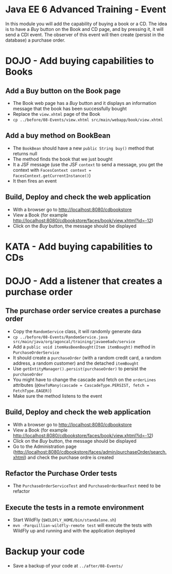 # Java EE 6 Advanced Training - Event

In this module you will add the capability of buying a book or a CD. The idea is to have a _Buy_ button on the Book and CD page, and by pressing it, it will send a CDI event. The observer of this event will then create (persist in the database) a purchase order.

# DOJO - Add buying capabilities to Books
 
## Add a Buy button on the Book page
 
* The Book web page has a _Buy_ button and it displays an information message that the book has been successfully bought
* Replace the `view.xhtml` page of the Book
* `cp ../before/08-Events/view.xhtml src/main/webapp/book/view.xhtml`

## Add a buy method on BookBean 

* The `BookBean` should have a new `public String buy()` method that returns null
* The method finds the book that we just bought
* It a JSF message (use the JSF `context` to send a message, you get the context with `FacesContext context = FacesContext.getCurrentInstance()`)
* It then fires an event

## Build, Deploy and check the web application
                 
* With a browser go to [http://localhost:8080/cdbookstore]()
* View a Book (for example [http://localhost:8080/cdbookstore/faces/book/view.xhtml?id=-12]())
* Click on the _Buy_ button, the message should be displayed

# KATA - Add buying capabilities to CDs

# DOJO - Add a listener that creates a purchase order

## The purchase order service creates a purchase order

* Copy the `RandomService` class, it will randomly generate data
* `cp ../before/08-Events/RandomService.java src/main/java/org/agoncal/training/javaee6adv/service`
* Add a `public void itemHasBeenBought(Item itemBought)` method in `PurchaseOrderService`
* It should create a `purchaseOrder` (with a random credit card, a random address, a random customer) and the detached `itemBought`
* Use `getEntityManager().persist(purchaseOrder)` to persist the `purchaseOrder`
* You might have to change the cascade and fetch on the `orderLines` attributes (`@OneToMany(cascade = CascadeType.PERSIST, fetch = FetchType.EAGER)`)
* Make sure the method listens to the event

## Build, Deploy and check the web application
                 
* With a browser go to [http://localhost:8080/cdbookstore]()
* View a Book (for example [http://localhost:8080/cdbookstore/faces/book/view.xhtml?id=-12]())
* Click on the _Buy_ button, the message should be displayed
* Go to the Administration page ([http://localhost:8080/cdbookstore/faces/admin/purchaseOrder/search.xhtml]()) and check the purchase ordre is created

## Refactor the Purchase Order tests

* The `PurchaseOrderServiceTest` and `PurchaseOrderBeanTest` need to be refactor

## Execute the tests in a remote environment

* Start WildFly (`$WILDFLY_HOME/bin/standalone.sh`)
* `mvn -Parquillian-wildfly-remote test` will execute the tests with WildFly up and running and with the application deployed

# Backup your code

* Save a backup of your code at `../after/08-Events/`
